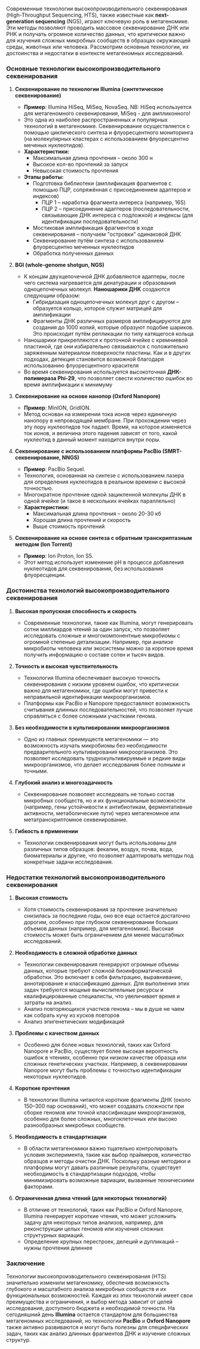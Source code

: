 Современные технологии высокопроизводительного секвенирования (High-Throughput Sequencing, HTS), также известные как **next-generation sequencing** (NGS), играют ключевую роль в метагеномике. Эти методы позволяют проводить массовое секвенирование ДНК или РНК и получать огромное количество данных, что критически важно для изучения сложных микробных сообществ в образцах окружающей среды, животных или человека. Рассмотрим основные технологии, их достоинства и недостатки в контексте метагеномных исследований.

### Основные технологии высокопроизводительного секвенирования

1. **Секвенирование по технологии Illumina (синтетическое секвенирование)**
    
    - **Пример**: Illumina HiSeq, MiSeq, NovaSeq. NB: HiSeq используется для метагеномного секвенирования, MiSeq - для ампликонного!
    - Это одна из наиболее распространенных и популярных технологий в метагеномике. Секвенирование осуществляется с помощью циклического синтеза и флуоресцентного мониторинга (на молекулярных кластерах с использованием флуоресцентно меченых нуклеотидов).
   - **Характеристики:**
      - Максимальная длина прочтения – около 300 н
      - Высокое кол-во прочтений за запуск
      - Невысокая стоимость прочтения
   - **Этапы работы:**
      - Подготовка библиотеки (амплификация фрагментов с помощью ПЦР, сопряжённая с присоединением адаптеров и индексов)
        - ПЦР 1 – наработка фрагмента интереса (например, 16S)
        - ПЦР 2 – присоединение адаптеров (последовательности, связывающие ДНК интереса с подложкой) и индексы (для идентификации последовательности)
      - Мостиковая амплификация фрагментов в ходе секвенирования – получаем "островки" одинаковой ДНК
      - Секвенирование путём синтеза с использованием флуоресцентно меченных нуклеотидов
      - Обработка полученных данных

2. **BGI (whole-genome shotgun, NGS)**
   - К концам двухцепочечной ДНК добавляются адаптеры, после чего система нагревается для денатурации и образования одноцепочечных молекул. **Наношарики ДНК** создаются следующим образом:
     - Гибридизация одноцепочечных молекул друг с другом – образуется кольцо, которое служит матрицей для амплификации
     - Фрагменты ДНК различных размеров амплифицируются для создания до 1000 копий, которые образуют подобие шариков. Это происходит путём репликации по типу катящегося кольца
   - Наношарики прикрепляются к проточной ячейке с кремниевой пластиной, где они избирательно связываются с положительно заряженным материалом поверхности пластины. Как и в других подходах, детекция становится возможной благодаря использованию флуоресцентного красителя
   - Во время секвенирования используется высокоточная **ДНК-полимераза Phi-29**, что позволяет свести количество ошибок во время амплификации к минимуму

3. **Секвенирование на основе нанопор (Oxford Nanopore)**
    - **Пример**: MinION, GridION.
    - Метод основан на измерении тока ионов через единичную нанопору в непроводящей мембране. При прохождении через эту пору нуклеотидов ток падает. Время, на которое изменяется ток ионов, и величина этого падения зависят от того, какой нуклеотид в данный момент находится внутри поры. 

3. **Секвенирование с использованием платформы PacBio (SMRT-секвенирование, NNGS)**
    - **Пример**: PacBio Sequel.
    - Технология, основанная на синтезе с использованием лазера для определения нуклеотидов в реальном времени с высокой точностью.
    - Многократное прочтение одной зацикленной молекулы ДНК в одной ячейке (и такое в нескольких ячейках параллельно)
    - **Характеристики:**
      - Максимальная длина прочтения – около 20-30 кб
      - Хорошая длина прочтений и скорость
      - Выше стоимость прочтений

4. **Секвенирование на основе синтеза с обратным транскриптазным методом (Ion Torrent)**
    - **Пример**: Ion Proton, Ion S5.
    - Этот метод использует изменение pH в процессе добавления нуклеотидов для секвенирования, без использования флуоресценции.

### Достоинства технологий высокопроизводительного секвенирования

1. **Высокая пропускная способность и скорость**
    - Современные технологии, такие как Illumina, могут генерировать сотни миллиардов чтений за один запуск, что позволяет исследовать сложные и многокомпонентные микробиомы с огромной степенью детализации. Например, при анализе микробиоты человека или экосистемы можно за короткое время получить информацию о составе сотен и тысяч видов.

2. **Точность и высокая чувствительность**
    - Технология Illumina обеспечивает высокую точность секвенирования с низким уровнем ошибок, что критически важно для метагеномики, где ошибки могут привести к неправильной идентификации микроорганизмов.
    - Платформы как PacBio и Nanopore предоставляют возможность считывания длинных последовательностей, что позволяет лучше справляться с более сложными участками генома.

3. **Без необходимости в культивировании микроорганизмов**
    - Одно из главных преимуществ метагеномики — это возможность изучать микробиомы без необходимости предварительного культивирования микроорганизмов. Это позволяет исследовать труднокультивируемые и редкие виды микроорганизмов, что делает исследования более полными и точными.

4. **Глубокий анализ и многозадачность**
    - Секвенирование позволяет исследовать не только состав микробных сообществ, но и их функциональные возможности (например, гены устойчивости к антибиотикам, ферментативные активности, метаболические пути) через метагеномное или метатранскриптомное секвенирование.

5. **Гибкость в применении** 
    - Технологии секвенирования могут быть использованы для различных типов образцов: фекалии, воздух, почва, вода, биоматериалы и другие, что позволяет адаптировать методы под конкретные задачи исследования.

### Недостатки технологий высокопроизводительного секвенирования

1. **Высокая стоимость**
    - Хотя стоимость секвенирования за прочтение значительно снизилась за последние годы, оно все еще остается достаточно дорогим, особенно при глубоком секвенировании больших объемов данных (например, для метагеномики). Высокая стоимость может быть ограничением для менее масштабных исследований.

2. **Необходимость в сложной обработке данных** 
    - Технологии секвенирования генерируют огромные объемы данных, которые требуют сложной биоинформатической обработки. Это включает в себя фильтрацию, выравнивание, аннотирование и классификацию данных. Для выполнения этих задач требуются мощные вычислительные ресурсы и квалифицированные специалисты, что увеличивает время и затраты на анализ.
    - Анализ повторяющихся участков генома – мы в душе не чаем как собрать кучу из кусков повторов
    - Анализ эпигенетических модификаций

3. **Проблемы с качеством данных** 
    - Особенно для более новых технологий, таких как Oxford Nanopore и PacBio, существует более высокая вероятность ошибок в чтениях, особенно при низком качестве образца или сложных генетических участках. Например, в секвенировании Nanopore могут быть проблемы с точностью идентификации некоторых нуклеотидов.

4. **Короткие прочтения** 
    - В технологии Illumina читаются короткие фрагменты ДНК (около 150–300 пар оснований), что может создавать сложности при сборке геномов или точной классификации микроорганизмов, особенно для более сложных, многоклеточных или высоко разнообразных микробных сообществ.

5. **Необходимость в стандартизации** 
    - В области метагеномики важно тщательно контролировать условия эксперимента, такие как выбор праймеров, количество образцов и методы очистки ДНК. Поскольку разные методики и платформы могут давать различные результаты, существует необходимость в стандартизации подходов, чтобы минимизировать возможные вариации, вызванные техническими факторами.

6. **Ограниченная длина чтений (для некоторых технологий)** 
    - В отличие от технологий, таких как PacBio и Oxford Nanopore, Illumina генерирует короткие чтения, что может усложнить задачу для некоторых типов анализов, например, для реконструкции целых геномов или изучения сложных структурных вариаций.
    - Определение крупных перестроек, делеций и дупликаций – нужны прочтения длиннее

### Заключение

Технологии высокопроизводительного секвенирования (HTS) значительно изменили метагеномику, обеспечив возможность глубокого и масштабного анализа микробных сообществ и их функциональных возможностей. Каждая из этих технологий имеет свои преимущества и ограничения, и выбор метода зависит от целей исследования, доступного бюджета и необходимой точности. На сегодняшний день **Illumina** остается стандартом для большинства метагеномных исследований, но технологии **PacBio** и **Oxford Nanopore** также активно развиваются и могут быть полезны для специфических задач, таких как анализ длинных фрагментов ДНК и изучение сложных структур.
